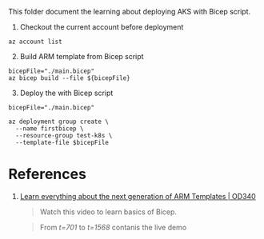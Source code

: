 This folder document the learning about deploying AKS with Bicep script.

1. Checkout the current account before deployment

``` shell 
az account list
```

2. Build ARM template from Bicep script

```  shell
bicepFile="./main.bicep"
az bicep build --file ${bicepFile}
```

3. Deploy the with Bicep script

``` shell
bicepFile="./main.bicep"

az deployment group create \
  --name firstbicep \
  --resource-group test-k8s \
  --template-file $bicepFile
```

# References

1. [Learn everything about the next generation of ARM Templates | OD340](https://youtu.be/sc1kJfcRQgY?t=701)

    > Watch this video to learn basics of Bicep.

    > From *t=701* to *t=1568* contanis the live demo 
